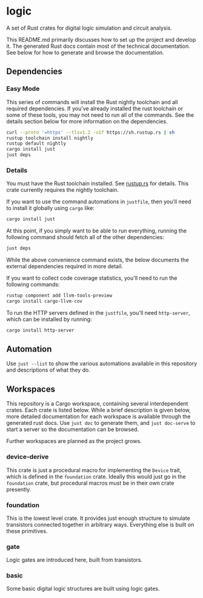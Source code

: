 # logic

A set of Rust crates for digital logic simulation and circuit analysis.

This README.md primarily discusses how to set up the project and develop it. The generated Rust docs
contain most of the technical documentation. See below for how to generate and browse the
documentation.

## Dependencies

### Easy Mode

This series of commands will install the Rust nightly toolchain and all required dependencies. If
you've already installed the rust toolchain or some of these tools, you may not need to run all of
the commands. See the details section below for more information on the dependencies.

```sh
curl --proto '=https' --tlsv1.2 -sSf https://sh.rustup.rs | sh
rustup toolchain install nightly
rustup default nightly
cargo install just
just deps
```

### Details

You must have the Rust toolchain installed. See [rustup.rs](https://rustup.rs) for details. This
crate currently requires the nightly toolchain.

If you want to use the command automations in `justfile`, then you'll need to install it globally
using `cargo` like:

```sh
cargo install just
```

At this point, if you simply want to be able to run everything, running the following command should
fetch all of the other dependencies:

```sh
just deps
```

While the above convenience command exists, the below documents the external dependencies required
in more detail.

If you want to collect code coverage statistics, you'll need to run the following commands:

```sh
rustup component add llvm-tools-preview
cargo install cargo-llvm-cov
```

To run the HTTP servers defined in the `justfile`, you'll need `http-server`, which can be installed
by running:

```sh
cargo install http-server
```

## Automation

Use `just --list` to show the various automations available in this repository and descriptions of
what they do.

## Workspaces

This repository is a Cargo workspace, containing several interdependent crates. Each crate is listed
below. While a brief description is given below, more detailed documentation for each workspace is
available through the generated rust docs. Use `just doc` to generate them, and `just doc-serve` to
start a server so the documentation can be browsed.

Further workspaces are planned as the project grows.

### device-derive

This crate is just a procedural macro for implementing the `Device` trait, which is defined in the
`foundation` crate. Ideally this would just go in the `foundation` crate, but procedural macros must
be in their own crate presently.

### foundation

This is the lowest level crate. It provides just enough structure to simulate transistors connected
together in arbitrary ways. Everything else is built on these primitives.

### gate

Logic gates are introduced here, built from transistors.

### basic

Some basic digital logic structures are built using logic gates.

